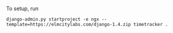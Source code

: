 To setup, run

    django-admin.py startproject -e ngx --template=https://elmcitylabs.com/django-1.4.zip timetracker .
